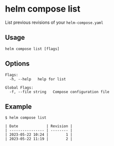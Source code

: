# helm compose list

List previous revisions of your `helm-compose.yaml`

## Usage

```
helm compose list [flags]
```

## Options

```
Flags:
  -h, --help   help for list

Global Flags:
  -f, --file string   Compose configuration file
```

## Example

```
$ helm compose list

| Date             | Revision |
| ---------------- | -------- |
| 2023-05-22 10:24 |        1 |
| 2023-05-22 11:19 |        2 |
```
